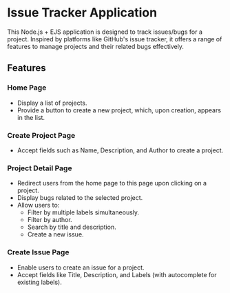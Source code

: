 # Issue Tracker Application

This Node.js + EJS application is designed to track issues/bugs for a project. Inspired by platforms like GitHub's issue tracker, it offers a range of features to manage projects and their related bugs effectively.

## Features

### Home Page
- Display a list of projects.
- Provide a button to create a new project, which, upon creation, appears in the list.

### Create Project Page
- Accept fields such as Name, Description, and Author to create a project.

### Project Detail Page
- Redirect users from the home page to this page upon clicking on a project.
- Display bugs related to the selected project.
- Allow users to:
  - Filter by multiple labels simultaneously.
  - Filter by author.
  - Search by title and description.
  - Create a new issue.

### Create Issue Page
- Enable users to create an issue for a project.
- Accept fields like Title, Description, and Labels (with autocomplete for existing labels).
